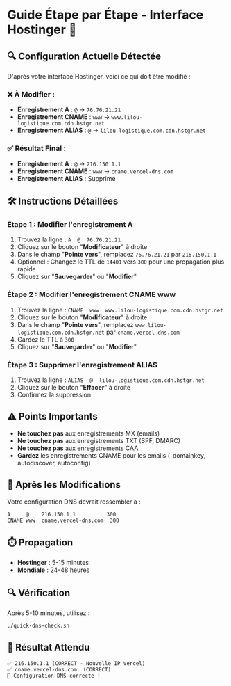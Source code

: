 # Guide Étape par Étape - Interface Hostinger 🎯

## 🔍 Configuration Actuelle Détectée

D'après votre interface Hostinger, voici ce qui doit être modifié :

### ❌ **À Modifier :**
- **Enregistrement A** : `@` → `76.76.21.21`
- **Enregistrement CNAME** : `www` → `www.lilou-logistique.com.cdn.hstgr.net`
- **Enregistrement ALIAS** : `@` → `lilou-logistique.com.cdn.hstgr.net`

### ✅ **Résultat Final :**
- **Enregistrement A** : `@` → `216.150.1.1`
- **Enregistrement CNAME** : `www` → `cname.vercel-dns.com`
- **Enregistrement ALIAS** : Supprimé

## 🛠️ Instructions Détaillées

### **Étape 1 : Modifier l'enregistrement A**
1. Trouvez la ligne : `A  @  76.76.21.21`
2. Cliquez sur le bouton "**Modificateur**" à droite
3. Dans le champ "**Pointe vers**", remplacez `76.76.21.21` par `216.150.1.1`
4. Optionnel : Changez le TTL de `14401` vers `300` pour une propagation plus rapide
5. Cliquez sur "**Sauvegarder**" ou "**Modifier**"

### **Étape 2 : Modifier l'enregistrement CNAME www**
1. Trouvez la ligne : `CNAME  www  www.lilou-logistique.com.cdn.hstgr.net`
2. Cliquez sur le bouton "**Modificateur**" à droite
3. Dans le champ "**Pointe vers**", remplacez `www.lilou-logistique.com.cdn.hstgr.net` par `cname.vercel-dns.com`
4. Gardez le TTL à `300`
5. Cliquez sur "**Sauvegarder**" ou "**Modifier**"

### **Étape 3 : Supprimer l'enregistrement ALIAS**
1. Trouvez la ligne : `ALIAS  @  lilou-logistique.com.cdn.hstgr.net`
2. Cliquez sur le bouton "**Effacer**" à droite
3. Confirmez la suppression

## ⚠️ **Points Importants**

- **Ne touchez pas** aux enregistrements MX (emails)
- **Ne touchez pas** aux enregistrements TXT (SPF, DMARC)
- **Ne touchez pas** aux enregistrements CAA
- **Gardez** les enregistrements CNAME pour les emails (_domainkey, autodiscover, autoconfig)

## 🎯 **Après les Modifications**

Votre configuration DNS devrait ressembler à :
```
A     @    216.150.1.1          300
CNAME www  cname.vercel-dns.com  300
```

## ⏱️ **Propagation**

- **Hostinger** : 5-15 minutes
- **Mondiale** : 24-48 heures

## 🔍 **Vérification**

Après 5-10 minutes, utilisez :
```bash
./quick-dns-check.sh
```

## 🎉 **Résultat Attendu**

```
✅ 216.150.1.1 (CORRECT - Nouvelle IP Vercel)
✅ cname.vercel-dns.com. (CORRECT)
🎉 Configuration DNS correcte !
``` 